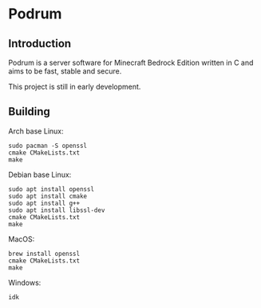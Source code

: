# Podrum

## Introduction
Podrum is a server software for Minecraft Bedrock Edition written in C and aims to be fast, stable and secure.

This project is still in early development.

## Building

Arch base Linux:
```
sudo pacman -S openssl
cmake CMakeLists.txt
make
```
Debian base Linux:
```
sudo apt install openssl
sudo apt install cmake
sudo apt install g++
sudo apt install libssl-dev
cmake CMakeLists.txt
make
```
MacOS:
```
brew install openssl
cmake CMakeLists.txt
make
```

Windows:
```
idk
```
